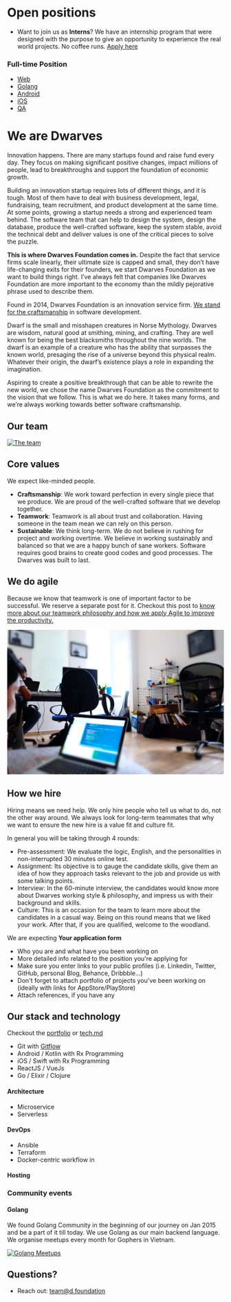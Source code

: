 # Open positions

- Want to join us as **Interns**? We have an internship program that were designed with the purpose to give an opportunity to experience the real world projects. No coffee runs. [Apply here](/open-positions/Intern.md)

### Full-time Position

- [Web](/open-positions/Frontend.md)
- [Golang](/open-positions/Golang.md)
- [Android](/open-positions/Android.md)
- [iOS](/open-positions/iOS.md)
- [QA](/open-positions/QA.md)

# We are Dwarves

Innovation happens. There are many startups found and raise fund every day. They focus on making significant positive changes, impact millions of people, lead to breakthroughs and support the foundation of economic growth.

Building an innovation startup requires lots of different things, and it is tough. Most of them have to deal with business development, legal, fundraising, team recruitment, and product development at the same time. At some points, growing a startup needs a strong and experienced team behind. The software team that can help to design the system, design the database, produce the well-crafted software, keep the system stable, avoid the technical debt and deliver values is one of the critical pieces to solve the puzzle.

**This is where Dwarves Foundation comes in.**
Despite the fact that service firms scale linearly, their ultimate size is capped and small, they don’t have life-changing exits for their founders, we start Dwarves Foundation as we want to build things right. I’ve always felt that companies like Dwarves Foundation are more important to the economy than the mildly pejorative phrase used to describe them.

Found in 2014, Dwarves Foundation is an innovation service firm. [We stand for the craftsmanship](what-we-stand-for.md) in software development.

Dwarf is the small and misshapen creatures in Norse Mythology. Dwarves are wisdom, natural good at smithing, mining, and crafting. They are well known for being the best blacksmiths throughout the nine worlds. The dwarf is an example of a creature who has the ability that surpasses the known world, presaging the rise of a universe beyond this physical realm. Whatever their origin, the dwarf’s existence plays a role in expanding the imagination.

Aspiring to create a positive breakthrough that can be able to rewrite the new world, we chose the name Dwarves Foundation as the commitment to the vision that we follow. This is what we do here. It takes many forms, and we’re always working towards better software craftsmanship.

## Our team

[![The team](https://raw.githubusercontent.com/dwarvesf/WeAreHiring/master/images/team-thumbnail.png)](/images/team-thumbnail.png)

## Core values

We expect like-minded people.

- **Craftsmanship**: We work toward perfection in every single piece that we produce. We are proud of the well-crafted software that we develop together.
- **Teamwork**: Teamwork is all about trust and collaboration. Having someone in the team mean we can rely on this person.
- **Sustainable**: We think long-term. We do not believe in rushing for project and working overtime. We believe in working sustainably and balanced so that we are a happy bunch of sane workers. Software requires good brains to create good codes and good processes. The Dwarves was built to last.

## We do agile

Because we know that teamwork is one of important factor to be successful. We reserve a separate post for it. Checkout this post to [know more about our teamwork philosophy and how we apply Agile to improve the productivity.](/additional-info/agile.md)

[![working](https://raw.githubusercontent.com/dwarvesf/WeAreHiring/master/images/working.jpg)](/images/working.jpg)

## How we hire

Hiring means we need help. We only hire people who tell us what to do, not the other way around. We always look for long-term teammates that why we want to ensure the new hire is a value fit and culture fit.

In general you will be taking through 4 rounds:
- Pre-assessment: We evaluate the logic, English, and the personalities in non-interrupted 30 minutes online test.
- Assignment: Its objective is to gauge the candidate skills, give them an idea of how they approach tasks relevant to the job and provide us with some talking points.
- Interview: In the 60-minute interview, the candidates would know more about Dwarves working style & philosophy, and impress us with their background and skills.
- Culture: This is an occasion for the team to learn more about the candidates in a casual way. Being on this round means that we liked your work. After that, if you are qualified, welcome to the woodland.

We are expecting **Your application form**
  * Who you are and what have you been working on
  * More detailed info related to the position you're applying for
  * Make sure you enter links to your public profiles (i.e. Linkedin, Twitter, GitHub, personal Blog, Behance, Dribbble...)
  * Don't forget to attach portfolio of projects you've been working on (ideally with links for AppStore/PlayStore)
  * Attach references, if you have any

## Our stack and technology

Checkout the [portfolio](https://dwarves.foundation/tech/) or [tech.md](/additional-info/tech.md)

- Git with [Gitflow](http://nvie.com/posts/a-successful-git-branching-model/)
- Android / Kotlin with Rx Programming
- iOS / Swift with Rx Programming
- ReactJS / VueJs
- Go / Elixir / Clojure

#### Architecture

- Microservice
- Serverless

#### DevOps

- Ansible
- Terraform
- Docker-centric workflow in

#### Hosting

### Community events

#### Golang

We found Golang Community in the beginning of our journey on Jan 2015 and be a part of it till today. We use Golang as our main backend language. We organise meetups every month for Gophers in Vietnam.

[![Golang Meetups](https://raw.githubusercontent.com/dwarvesf/WeAreHiring/master/images/golang-meetup.jpg)](/images/golang-meetup.jpg)

## Questions?

- Reach out: [team@d.foundation](mailto:team@d.foundation)